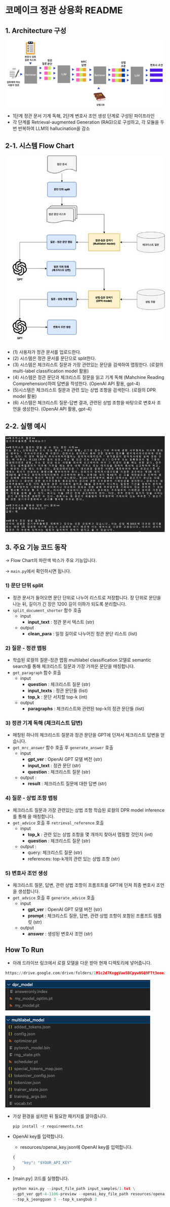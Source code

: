 # 코메이크 정관 상용화 README

## 1. Architecture 구성

![Untitled](images/architecture.png)

- 1단계 정관 문서 기계 독해, 2단계 변호사 조언 생성 단계로 구성된 파이프라인
- 각 단계를 Retrieval-augmented Generation (RAG)으로 구성하고, 각 모듈을 두 번 반복하여 LLM의 hallucination을 감소

## 2-1. 시스템 Flow Chart

![Untitled](images/flow_chart.png)

- (1) 사용자가 정관 문서를 업로드한다.
- (2) 시스템은 정관 문서를 문단으로 split한다.
- (3) 시스템은 체크리스트 질문과 가장 관련있는 문단을 검색하여 맵핑한다. (로컬의 multi-label classification model 활용)
- (4) 시스템은 정관 문단과 체크리스트 질문을 읽고 기계 독해 (Mahchine Reading Comprehension)하여 답변을 작성한다. (OpenAI API 활용, gpt-4)
- (5)시스템은 체크리스트 질문과 관련 있는 상법 조항을 검색한다. (로컬의 DPR model 활용)
- (6) 시스템은 체크리스트 질문-답변 결과, 관련된 상법 조항을 바탕으로 변호사 조언을 생성한다.  (OpenAI API 활용, gpt-4)

## 2-2. 실행 예시

![Untitled](images/example2_2.png)

## 3. 주요 기능 코드 동작

→ Flow Chart의 파란색 박스가 주요 기능입니다.

→ `main.py`에서 확인하시면 됩니다.

### 1) 문단 단위 split

- 정관 문서가 들어오면 문단 단위로 나누어 리스트로 저장합니다. 장 단위로 문단을 나눈 뒤, 길이가 긴 장은 1200 길이 이하가 되도록 분리합니다.
- `split_document_shorter` 함수 호출
    - input
        - **input_text** : 정관 문서 텍스트 (str)
    - output
        - **clean_para** : 일정 길이로 나누어진 정관 문단 리스트 (list)


### 2) 질문 - 정관 맵핑

- 학습된 로컬의 질문-정관 맵핑 multilabel classification 모델로 semantic search를 통해 체크리스트 질문과 가장 가까운 문단을 매칭합니다.
- `get_paragraph` 함수 호출
    - input
        - **question** : 체크리스트 질문 (str)
        - **input_texts** : 정관 문단들 (list)
        - **top_k** :  문단 서치할 top-k (int)
    - output
        - **paragraphs** : 체크리스트와 관련된 top-k의 정관 문단들 (list)


### 3) 정관 기계 독해 (체크리스트 답변)

- 매칭된 하나의 체크리스트 질문과 정관 문단을 GPT에 던져서 체크리스트 답변을 얻습니다.
- `get_mrc_answer` 함수 호출 후 `generate_answer` 호출
    - input
        - **gpt_ver** : OpenAI GPT 모델 버전 (str)
        - **input_text**  : 정관 문단 (str)
        - **question** : 체크리스트 질문 (str)
    - output :
        - **result**  : 체크리스트 질문에 대한 답변 (str)


### 4) 질문 - 상법 조항 맵핑

- 체크리스트 질문과 가장 관련있는 상법 조항 학습된 로컬의 DPR model inference를 통해 을 매칭합니다.
- `get_advice` 호출 후 `retrieval_reference` 호출
    - input
        - **top_k** : 관련 있는 상법 조항을 몇 개까지 찾아서 맵핑할 것인지 (int)
        - **question** : 체크리스트 질문 (str)
    - output :
        - query: 체크리스트 질문 (str)
        - references: top-k개의 관련 있는 상법 조항 (str)


### 5) 변호사 조언 생성

- 체크리스트 질문, 답변, 관련 상법 조항이 프롬프트를 GPT에 던져 최종 변호사 조언을 생성합니다.
- `get_advice` 호출 후 `generate_advice` 호출
    - input
        - **gpt_ver** : OpenAI GPT 모델 버전 (str)
        - **prompt** : 체크리스트 질문, 답변, 관련 상법 조항이 포함된 프롬프트 템플릿 (str)
    - output
        - **answer** : 생성된 변호사 조언 (str)



## How To Run

- 아래 드라이브 링크에서 로컬 모델을 다운 받아 현재 디렉토리에 넣어줍니다.

```python
https://drive.google.com/drive/folders/1M1c2d7KxggVau5BCpywNSQ9FTt3eeeJb?usp=sharing
```

![Untitled](images/Untitled.png)

![Untitled](images/Untitled%201.png)

- 가상 환경을 설치한 뒤 필요한 패키지를 깔아줍니다.
    
    ```python
    pip install -r requirements.txt
    ```
    

- OpenAI key를 입력합니다.
    - resources/openai_key.json에 OpenAI key를 입력합니다.
    
    ```python
    {
        "key": "$YOUR_API_KEY"
    }
    ```
    

- [main.py] 코드를 실행합니다.
    
    ```python
    python main.py --input_file_path input_samples/1.txt \
    --gpt_ver gpt-4-1106-preview --openai_key_file_path resources/openai_key.json \
    --top_k_jeongguan 3 --top_k_sangbub 3
    ```